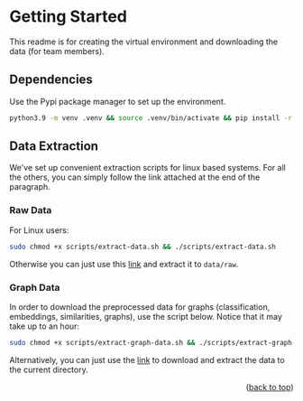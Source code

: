 <a name="readme-top"></a>

# Getting Started

This readme is for creating the virtual environment and downloading the data (for team members).

## Dependencies

Use the Pypi package manager to set up the environment.

```bash
python3.9 -m venv .venv && source .venv/bin/activate && pip install -r requirements.txt
```

## Data Extraction

We've set up convenient extraction scripts for linux based systems. For all the others, you can simply follow
the link attached at the end of the paragraph.

### Raw Data

For Linux users:

```bash
sudo chmod +x scripts/extract-data.sh && ./scripts/extract-data.sh
```

Otherwise you can just use this 
[link](https://drive.google.com/file/d/1PjfwmkkRfuZohk9vpbWSFpmOnOm2DQpz/view?usp=sharing) 
and extract it to `data/raw`.

### Graph Data

In order to download the preprocessed data for graphs (classification, embeddings, 
similarities, graphs), use the script below. Notice that it may take up to an hour:

```bash
sudo chmod +x scripts/extract-graph-data.sh && ./scripts/extract-graph-data.sh
```

Alternatively, you can just use the 
[link](https://drive.google.com/file/d/1uaHnD8oSATjmyZfrbtTXp5_WRvPYG5zP/view?usp=drive_link) 
to download and extract the data to the current directory.

<p align="right">(<a href="#readme-top">back to top</a>)</p>
